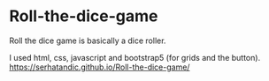# Roll-the-dice-game

Roll the dice game is basically a dice roller.

I used html, css, javascript and bootstrap5 (for grids and the button).
https://serhatandic.github.io/Roll-the-dice-game/
